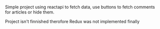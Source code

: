 Simple project using reactapi to fetch data, use buttons to fetch comments for articles or hide them.

Project isn't finnished therofore Redux was not implemented finally

